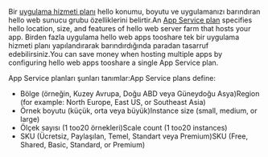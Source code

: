<span data-ttu-id="a3f43-101">Bir [uygulama hizmeti planı](../articles/app-service/azure-web-sites-web-hosting-plans-in-depth-overview.md) hello konumu, boyutu ve uygulamanızı barındıran hello web sunucu grubu özelliklerini belirtir.</span><span class="sxs-lookup"><span data-stu-id="a3f43-101">An [App Service plan](../articles/app-service/azure-web-sites-web-hosting-plans-in-depth-overview.md) specifies hello location, size, and features of hello web server farm that hosts your app.</span></span> <span data-ttu-id="a3f43-102">Birden fazla uygulama hello web apps tooshare tek bir uygulama hizmeti planı yapılandırarak barındırdığında paradan tasarruf edebilirsiniz.</span><span class="sxs-lookup"><span data-stu-id="a3f43-102">You can save money when hosting multiple apps by configuring hello web apps tooshare a single App Service plan.</span></span>

<span data-ttu-id="a3f43-103">App Service planları şunları tanımlar:</span><span class="sxs-lookup"><span data-stu-id="a3f43-103">App Service plans define:</span></span>

* <span data-ttu-id="a3f43-104">Bölge (örneğin, Kuzey Avrupa, Doğu ABD veya Güneydoğu Asya)</span><span class="sxs-lookup"><span data-stu-id="a3f43-104">Region (for example: North Europe, East US, or Southeast Asia)</span></span>
* <span data-ttu-id="a3f43-105">Örnek boyutu (küçük, orta veya büyük)</span><span class="sxs-lookup"><span data-stu-id="a3f43-105">Instance size (small, medium, or large)</span></span>
* <span data-ttu-id="a3f43-106">Ölçek sayısı (1 too20 örnekleri)</span><span class="sxs-lookup"><span data-stu-id="a3f43-106">Scale count (1 too20 instances)</span></span>
* <span data-ttu-id="a3f43-107">SKU (Ücretsiz, Paylaşılan, Temel, Standart veya Premium)</span><span class="sxs-lookup"><span data-stu-id="a3f43-107">SKU (Free, Shared, Basic, Standard, or Premium)</span></span>